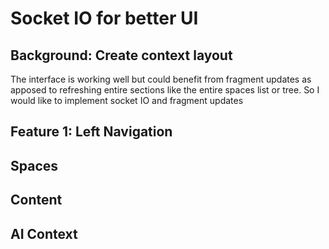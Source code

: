 # Socket IO for better UI

## Background: Create context layout
The interface is working well but could benefit from fragment updates as apposed to refreshing entire sections like the entire spaces list or tree. So I would like to implement socket IO and fragment updates

## Feature 1: Left Navigation

## Spaces

## Content

## AI Context

